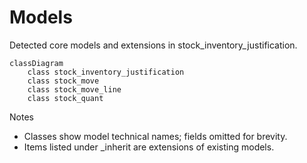 # Models

Detected core models and extensions in stock_inventory_justification.

```mermaid
classDiagram
    class stock_inventory_justification
    class stock_move
    class stock_move_line
    class stock_quant
```

Notes
- Classes show model technical names; fields omitted for brevity.
- Items listed under _inherit are extensions of existing models.
